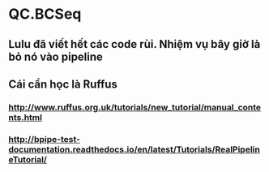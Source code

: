 # QC.BCSeq
## Lulu đã viết hết các code rùi. Nhiệm vụ bây giờ là bỏ nó vào pipeline
## Cái cần học là Ruffus
### http://www.ruffus.org.uk/tutorials/new_tutorial/manual_contents.html
### http://bpipe-test-documentation.readthedocs.io/en/latest/Tutorials/RealPipelineTutorial/
